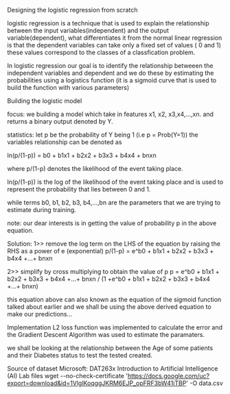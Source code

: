 Designing the logistic regression from scratch

logistic regression is a technique that is used to explain the relationship between the input variables(independent) and the output variable(dependent), what differentiates it from the normal linear regression is that the dependent variables can take only a fixed set of values ( 0 and 1) these values correspond to the classes of a classfication problem.

In logistic regression our goal is to identify the relationship betweeen the independent variables and dependent and we do these by estimating the probabilities using a logistics function (it is a sigmoid curve that is used to build the function with various parameters)

Building the logistic model

focus:
we building a model which take in features x1, x2, x3,x4,...,xn. and returns a binary output denoted by Y.

statistics:
let p be the probability of Y being 1 (i.e p = Prob(Y=1))
the variables relationship can be denoted as

ln(p/(1-p)) = b0 + b1x1 + b2x2 + b3x3 + b4x4 + bnxn

where
p/(1-p) denotes the likelihood of the event taking place.

ln(p/(1-p)) is the log of the likelihood of the event taking place and is used to represent the probability that lies between 0 and 1.

while terms b0, b1, b2, b3, b4,...,bn are the parameters that we are trying to estimate during training.

note: our dear interests is in getting the value of probability p in the above equation.

Solution:
1>> remove the log term on the LHS of the equation by raising the RHS as a power of e (exponential)
p/(1-p) = e^b0 + b1x1 + b2x2 + b3x3 + b4x4 +...+ bnxn

2>> simplify by cross multiplying to obtain the value of p
p = e^b0 + b1x1 + b2x2 + b3x3 + b4x4 +...+ bnxn / (1 +e^b0 + b1x1 + b2x2 + b3x3 + b4x4 +...+ bnxn)

this equation above can also known as the equation of the sigmoid function talked about earlier and we shall be using the above derived equation to make our predictions...

Implementation
L2 loss function was implemented to calculate the error and the Gradient Descent Algorithm was used to estimate the paramaters.

we shall be looking at the relationship between the Age of some patients and their Diabetes status to test the tested created.

Source of dataset
Microsoft: DAT263x Introduction to Artificial Intelligence (AI) Lab files
wget --no-check-certificate 'https://docs.google.com/uc?export=download&id=1VlglKoqggJKRM6EJP_opFRF3bW41iTBP' -O data.csv

